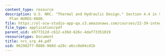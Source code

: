```yaml
---
content_type: resource
description: U.S. NRC. "Thermal and Hydraulic Design." Section 4.4 in Standard Review
  Plan NUREG-0800.
file: https://ol-ocw-studio-app-qa.s3.amazonaws.com/courses/22-39-integration-of-reactor-design-operations-and-safety-fall-2006/962982f70886968da28ca6cc8e04cd1b_nrc_srp_44.pdf
file_type: application/pdf
parent_uid: e977312d-c612-e36d-626c-4daf73351019
resourcetype: Document
title: nrc_srp_44.pdf
uid: 962982f7-0886-968d-a28c-a6cc8e04cd1b
---
```

